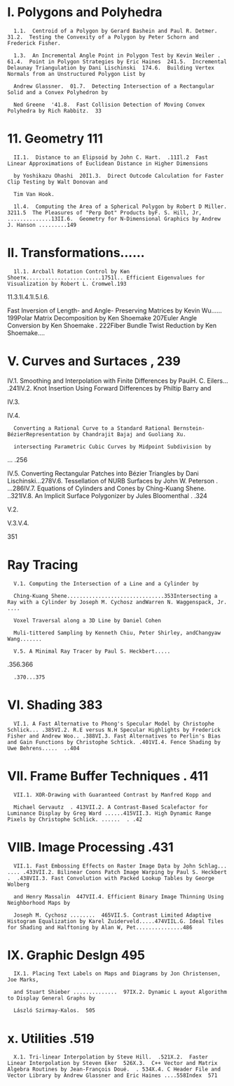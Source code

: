 # l.  Polygons and Polyhedra

      1.1.  Centroid of a Polygon by Gerard Bashein and Paul R. Detmer.  31.2.  Testing the Convexity of a Polygon by Peter Schorn and Frederick Fisher.

      1.3.  An Incremental Angle Point in Polygon Test by Kevin Weiler .  61.4.  Point in Polygon Strategies by Eric Haines  241.5.  Incremental Delaunay Triangulation by Dani Lischinski  174.6.  Building Vertex Normals from an Unstructured Polygon List by

      Andrew Glassner.  01.7.  Detecting Intersection of a Rectangular Solid and a Convex Polyhedron by

      Ned Greene  '41.8.  Fast Collision Detection of Moving Convex Polyhedra by Rich Rabbitz.  33
      
# 11.  Geometry  111

      II.1.  Distance to an Elipsoid by John C. Hart.  .11Il.2  Fast Linear Approximations of Euclidean Distance in Higher Dimensions

      by Yoshikazu Ohashi  20I1.3.  Direct Outcode Calculation for Faster Clip Testing by Walt Donovan and

      Tim Van Hook.

      1l.4.  Computing the Area of a Spherical Polygon by Robert D Miller.  3211.5  The Pleasures of "Perp Dot" Products byF. S. Hill, Jr, ..............13II.6.  Geometry for N-Dimensional Graphics by Andrew J. Hanson .........149

# II. Transformations......

      1l.1. Аrсbаll Rоtаtіоn Соntrоl bу Кѳn Ѕhоетк........................1751l.. Efficient Eigenvalues for Visualization by Robert L. Cromwel.193
11.3.1l.4.1l.5.I.6.

Fast Inversion of Length- and Angle- Preserving Matrices by Kevin Wu...... 199Polar Matrix Decomposition by Ken Shoemake  207Euler Angle Conversion by Ken Shoemake .  222Fiber Bundle Twist Reduction by Ken Shoemake....

# V. Curves and Surtaces  , 239

IV.1. Smoothing and Interpolation with Finite Differences by PauiH. C. Eilers... .241IV.2. Knot Insertion Using Forward Differences by Philtip Barry and

IV.3.

IV.4.

      Converting a Rational Curve to a Standard Rational Bernstein-BézierRepresentation by Chandrajit Bajaj and Guoliang Xu.

      intersecting Parametric Cubic Curves by Midpoint Subdivision by

... .256

IV.5. Converting Rectangular Patches into Bézier Triangles by Dani Lischinski...278V.6.  Tessellation of NURB Surfaces by John W. Peterson .  ...286IV.7. Equations of Cylinders and Cones by Ching-Kuang Shene.  ..321IV.8. An Implicit Surface Polygonizer by Jules Bloomenthal .  .324

V.2.

V.3.V.4.

351

# Ray Tracing

      V.1. Computing the Intersection of a Line and a Cylinder by

      Сhіng-Кuаng Ѕhепе...............................З5ЗIntersecting a Ray with a Cylinder by Joseph M. Cychosz andWarren N. Waggenspack, Jr. ....

      Voxel Traversal along a 3D Line by Daniel Cohen

      Muli-tittered Sampling by Kenneth Chiu, Peter Shirley, andChangyaw Wang.......

      V.5. A Minimal Ray Tracer by Paul S. Heckbert.....

.356.366

      .370...375

# VI. Shading  383

      VI.1. A Fast Alternative to Phong's Specular Model by Christophe Schlick... .385VI.2. R.E versus N.H Specular Highlights by Frederick Fisher and Andrew Woo.. .388VI.3. Fast Alternatives to Perlin's Bias and Gain Functions by Christophe Schtick. .401VI.4. Fence Shading by Uwe Behrens.....  ..404

# VII. Frame Buffer Techniques  . 411

      VII.1. XOR-Drawing with Guaranteed Contrast by Manfred Kopp and

      Michael Gervautz  . 413VII.2. A Contrast-Based Scalefactor for Luminance Display by Greg Ward ......415VII.3. High Dynamic Range Pixels by Christophe Schlick. ......  . .42

# VIIB. Image Processing  .431

      VII.1. Fast Embossing Effects on Raster Image Dạta by John Schlag...  .... .433VII.2. Bilinear Coons Patch Image Warping by Paul S. Heckbert .  .438VII.3. Fast Convolution with Packed Lookup Tables by George Wolberg

      and Henry Massalin  447VII.4. Efficient Binary Image Thinning Using Neighborhood Maps by

      Joseph M. Cychosz ........  465VII.S. Contrast Limited Adaptive Histogram Equalization by Karel Zuiderveld.....474VIIL.G. Ideal Tiles for Shading and Halftoning by Alan W, Pet...............486
# IX. Graphic Deslgn  495

      IX.1. Placing Text Labels on Maps and Diagrams by Jon Christensen, Joe Marks,

      and Stuart Shieber ..............  97IX.2. Dynamic L ayout Algorithm to Display General Graphs by

      László Szirmay-Kalos.  505

# x. Utilities  .519

      X.1. Tri-linear Interpolation by Steve Hill.  .521X.2.  Faster Linear Interpolation by Steven Eker  526X.3.  C++ Vector and Matrix Algebra Routines by Jean-François Doué.  . 534X.4. C Header File and Vector Library by Andrew Glassner and Eric Haines ....558Index  571
